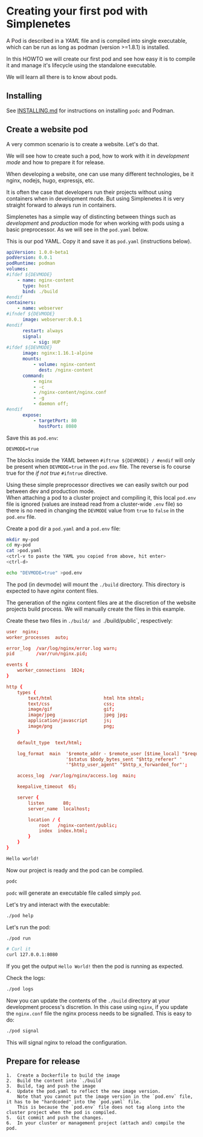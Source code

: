 # Creating your first pod with Simplenetes
A Pod is described in a _YAML_ file and is compiled into single executable, which can be run as long as podman (version >=1.8.1) is installed.

In this HOWTO we will create our first pod and see how easy it is to compile it and manage it's lifecycle using the standalone executable.

We will learn all there is to know about pods.

## Installing
See [INSTALLING.md](INSTALLING.md) for instructions on installing `podc` and Podman.

## Create a website pod
A very common scenario is to create a website. Let's do that.

We will see how to create such a pod, how to work with it in _development mode_ and how to prepare it for release.

When developing a website, one can use many different technologies, be it nginx, nodejs, hugo, expressjs, etc.

It is often the case that developers run their projects without using containers when in development mode. But using Simplenetes it is very straight forward to always run in containers.

Simplenetes has a simple way of distincting between things such as _development_ and _production_ mode for when working with pods using a basic preprocessor.
As we will see in the `pod.yaml` below.

This is our pod YAML. Copy it and save it as `pod.yaml` (instructions below).  

```pod.yaml
apiVersion: 1.0.0-beta1
podVersion: 0.0.1
podRuntime: podman
volumes:
#ifdef ${DEVMODE}
    - name: nginx-content
      type: host
      bind: ./build
#endif
containers:
    - name: webserver
#ifndef ${DEVMODE}
      image: webserver:0.0.1
#endif
      restart: always
      signal:
          - sig: HUP
#ifdef ${DEVMODE}
      image: nginx:1.16.1-alpine
      mounts:
          - volume: nginx-content
            dest: /nginx-content
      command:
          - nginx
          - -c
          - /nginx-content/nginx.conf
          - -g
          - daemon off;
#endif
      expose:
          - targetPort: 80
            hostPort: 8080
```

Save this as `pod.env`:  
```pod.env
DEVMODE=true
```

The blocks inside the _YAML_ between `#iftrue ${DEVMODE} / #endif` will only be present when `DEVMODE=true` in the `pod.env` file. The reverse is fo course true for the _if not true_ `#ifntrue` directive.  

Using these simple preprocessor directives we can easily switch our pod between dev and production mode.  
When attaching a pod to a cluster project and compiling it, this local `pod.env` file is ignored (values are instead read from a cluster-wide `.env` file) so there is no need in changing the `DEVMODE` value from `true` to `false` in the `pod.env` file.

Create a pod dir a `pod.yaml` and a `pod.env` file:  
```sh
mkdir my-pod
cd my-pod
cat >pod.yaml
<ctrl-v to paste the YAML you copied from above, hit enter>
<ctrl-d>

echo "DEVMODE=true" >pod.env
```

The pod (in devmode) will mount the `./build` directory. This directory is expected to have _nginx_ content files.  

The generation of the nginx content files are at the discretion of the website projects build process. We will manually create the files in this example.

Create these two files in `./build/ and `./build/public`, respectively:  

```./build/nginx.conf
user  nginx;
worker_processes  auto;

error_log  /var/log/nginx/error.log warn;
pid        /var/run/nginx.pid;

events {
    worker_connections  1024;
}

http {
    types {
        text/html                   html htm shtml;
        text/css                    css;
        image/gif                   gif;
        image/jpeg                  jpeg jpg;
        application/javascript      js;
        image/png                   png;
    }

    default_type  text/html;

    log_format  main  '$remote_addr - $remote_user [$time_local] "$request" '
                      '$status $body_bytes_sent "$http_referer" '
                      '"$http_user_agent" "$http_x_forwarded_for"';

    access_log  /var/log/nginx/access.log  main;

    keepalive_timeout  65;

    server {
        listen       80;
        server_name  localhost;

        location / {
            root   /nginx-content/public;
            index  index.html;
        }
    }
}
```

```./build/public/index.html
Hello world!
```

Now our project is ready and the pod can be compiled.  

```sh
podc
```

`podc` will generate an executable file called simply `pod`.

Let's try and interact with the executable:  
```sh
./pod help
```

Let's run the pod:  
```sh
./pod run

# Curl it
curl 127.0.0.1:8080
```

If you get the output `Hello World!` then the pod is running as expected.

Check the logs:  
```sh
./pod logs
```

Now you can update the contents of the `./build` directory at your development process's discretion. In this case using `nginx`, if you update the `nginx.conf` file the nginx process needs to be signalled. This is easy to do:  
```sh
./pod signal
```
This will signal nginx to reload the configuration.

## Prepare for release

    1.  Create a Dockerfile to build the image
    2.  Build the content into `./build`
    3.  Build, tag and push the image
    4.  Update the pod.yaml to reflect the new image version.
        Note that you cannot put the image version in the `pod.env` file, it has to be "hardcoded" into the `pod.yaml` file.
        This is because the `pod.env` file does not tag along into the cluster project when the pod is compiled.
    5.  Git commit and push the changes.
    6.  In your cluster or management project (attach and) compile the pod.

